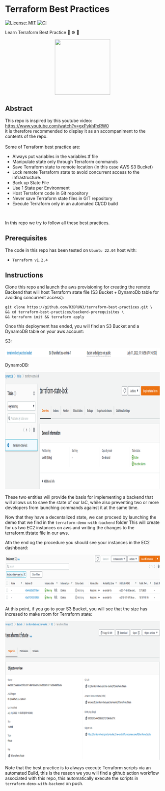 # Terraform Best Practices
[![License: MIT](https://img.shields.io/badge/License-MIT-yellow.svg)](https://opensource.org/licenses/MIT)
[![CI](https://github.com/R3DRUN3/terraform-best-practices/actions/workflows/CI.yml/badge.svg)](https://github.com/R3DRUN3/terraform-best-practices/actions/workflows/CI.yml)

Learn Terraform Best Practice 🤖 ⚙️ 🔧

<p align="center"><img width="180" height="180" src="https://github.com/yurijserrano/Github-Profile-Readme-Logos/blob/master/cloud/terraform.png"></p>

## Abstract
This repo is inspired by this youtube video: https://www.youtube.com/watch?v=gxPykhPxRW0
<br>
it is therefore recommended to display it as an accompaniment to the contents of the repo.
<br>
<br>
Some of Terraform best practice are:

- Always put variables in the variables.tf file
- Manipulate state only through Terraform commands
- Save Terraform state to remote location (in this case AWS S3 Bucket)
- Lock remote Terraform state to avoid concurrent access to the infrastructure.
- Back up State File
- Use 1 State per Environment
- Host Terraform code in Git repository
- Never save Terraform state files in GIT repository
- Execute Terraform only in an automated CI/CD build

<br>

In this repo we try to follow all these best practices.



## Prerequisites
The code in this repo has been tested on `Ubuntu 22.04` host with:

- `Terraform v1.2.4`

## Instructions
Clone this repo and launch the aws provisioning for creating the remote Backend that will host Terraform state file (S3 Bucket + DynamoDb table for avoiding concurrent access):

```console
git clone https://github.com/R3DRUN3/terraform-best-practices.git \
&& cd terraform-best-practices/backend-prerequisites \
&& terraform init && terraform apply
```

Once this deployment has ended, you will find an S3 Bucket and a DynamoDB table on your aws account:

S3:
<p align="left">
  <img width="1200" height="30" src="./images/tf-state-s3-bucket.png">
</p>

DynamoDB:
<p align="left">
  <img width="1200" height="380" src="./images/tf-state-dynamodb-lock-table.png">
</p>

These two entities will provide the basis for implementing a backend that will allows us to save the state of our IaC, while also preventing two or more developers from launching commands against it at the same time.

Now that they have a decentalized state, we can proceed by launching the demo that we find in the `terraform-demo-with-backend` folder
This will create for us two EC2 instances on aws and writing the changes to the terraform.tfstate file in our aws.

Ath the end og the procedure you should see your instances in the EC2 dashboard:

<p align="left">
  <img width="1200" height="150" src="./images/tf-demo-ec2-instances.png">
</p>

At this point, if you go to your S3 Bucket, you will see that the size has incresed to make room for Terraform state:

<p align="left">
  <img width="1200" height="450" src="./images/tf-state-s3-bucket-full.png">
</p>

Note that the best practice is to always execute Terraform scripts via an automated Build, this is the reason we you will find a github action workflow associated with this repo, this automatically execute the scripts in `terraform-demo-with-backend` on push.

